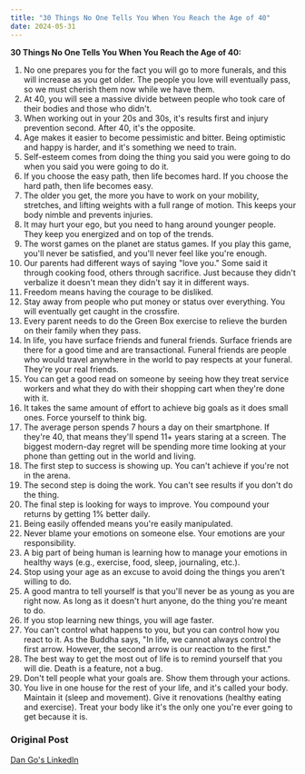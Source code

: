 ```yaml
---
title: "30 Things No One Tells You When You Reach the Age of 40"
date: 2024-05-31
---
```


**30 Things No One Tells You When You Reach the Age of 40:**

1. No one prepares you for the fact you will go to more funerals, and this will increase as you get older. The people you love will eventually pass, so we must cherish them now while we have them.
2. At 40, you will see a massive divide between people who took care of their bodies and those who didn't.
3. When working out in your 20s and 30s, it's results first and injury prevention second. After 40, it's the opposite.
4. Age makes it easier to become pessimistic and bitter. Being optimistic and happy is harder, and it's something we need to train.
5. Self-esteem comes from doing the thing you said you were going to do when you said you were going to do it.
6. If you choose the easy path, then life becomes hard. If you choose the hard path, then life becomes easy.
7. The older you get, the more you have to work on your mobility, stretches, and lifting weights with a full range of motion. This keeps your body nimble and prevents injuries.
8. It may hurt your ego, but you need to hang around younger people. They keep you energized and on top of the trends.
9. The worst games on the planet are status games. If you play this game, you'll never be satisfied, and you'll never feel like you're enough.
10. Our parents had different ways of saying "love you." Some said it through cooking food, others through sacrifice. Just because they didn't verbalize it doesn't mean they didn't say it in different ways.
11. Freedom means having the courage to be disliked.
12. Stay away from people who put money or status over everything. You will eventually get caught in the crossfire.
13. Every parent needs to do the Green Box exercise to relieve the burden on their family when they pass.
14. In life, you have surface friends and funeral friends. Surface friends are there for a good time and are transactional. Funeral friends are people who would travel anywhere in the world to pay respects at your funeral. They're your real friends.
15. You can get a good read on someone by seeing how they treat service workers and what they do with their shopping cart when they're done with it.
16. It takes the same amount of effort to achieve big goals as it does small ones. Force yourself to think big.
17. The average person spends 7 hours a day on their smartphone. If they're 40, that means they'll spend 11+ years staring at a screen. The biggest modern-day regret will be spending more time looking at your phone than getting out in the world and living.
18. The first step to success is showing up. You can't achieve if you're not in the arena.
19. The second step is doing the work. You can't see results if you don't do the thing.
20. The final step is looking for ways to improve. You compound your returns by getting 1% better daily.
21. Being easily offended means you're easily manipulated.
22. Never blame your emotions on someone else. Your emotions are your responsibility.
23. A big part of being human is learning how to manage your emotions in healthy ways (e.g., exercise, food, sleep, journaling, etc.).
24. Stop using your age as an excuse to avoid doing the things you aren't willing to do.
25. A good mantra to tell yourself is that you'll never be as young as you are right now. As long as it doesn't hurt anyone, do the thing you're meant to do.
26. If you stop learning new things, you will age faster.
27. You can't control what happens to you, but you can control how you react to it. As the Buddha says, "In life, we cannot always control the first arrow. However, the second arrow is our reaction to the first."
28. The best way to get the most out of life is to remind yourself that you will die. Death is a feature, not a bug.
29. Don't tell people what your goals are. Show them through your actions.
30. You live in one house for the rest of your life, and it's called your body. Maintain it (sleep and movement). Give it renovations (healthy eating and exercise). Treat your body like it's the only one you're ever going to get because it is.

### Original Post
[Dan Go's LinkedIn](https://www.linkedin.com/posts/danfounder_30-things-no-one-tells-you-when-you-reach-activity-7201915395555966976-HeY7?utm_source=share&utm_medium=member_desktop)
